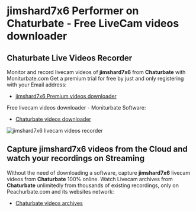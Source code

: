 # jimshard7x6 Performer on Chaturbate - Free LiveCam videos downloader

## Chaturbate Live Videos Recorder

Monitor and record livecam videos of **jimshard7x6** from **Chaturbate** with Moniturbate.com
Get a premium trial for free by just and only registering with your Email address:
* [jimshard7x6 Premium videos downloader](https://moniturbate.com/request-demo-licence-key.html)

Free livecam videos downloader - Moniturbate Software:
* [Chaturbate videos downloader](https://moniturbate.com/moniturbate-download-software.html)

![jimshard7x6 livecam videos recorder](https://peachurnet.com/templates/moniturbate-software.png)


## Capture jimshard7x6 videos from the Cloud and watch your recordings on Streaming

Without the need of downloading a software, capture **jimshard7x6** livecam videos from **Chaturbate** 100% online.
Watch Livecam archives from **Chaturbate** unlimitedly from thousands of existing recordings, only on Peachurbate.com and its websites network:
* [Chaturbate videos archives](https://peachurnet.com/)